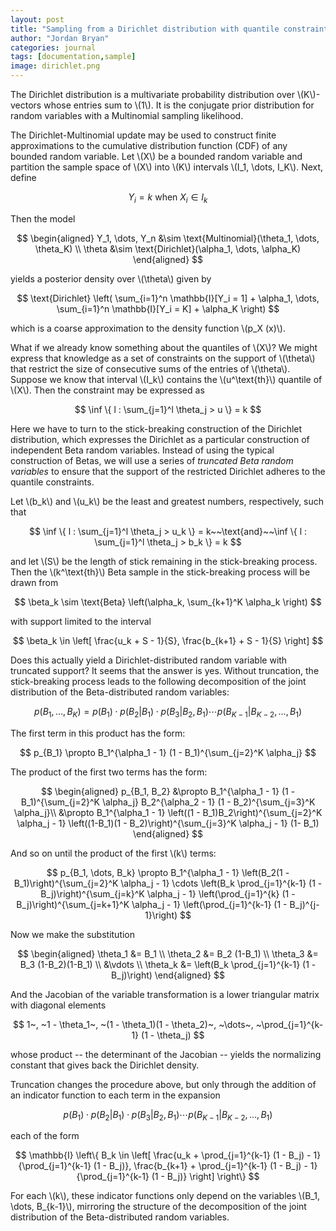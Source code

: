 ```yaml
---
layout: post
title: "Sampling from a Dirichlet distribution with quantile constraints"
author: "Jordan Bryan"
categories: journal
tags: [documentation,sample]
image: dirichlet.png
---
```


The Dirichlet distribution is a multivariate probability distribution over \\(K\\)-vectors whose entries sum to \\(1\\). It is the conjugate prior distribution for random variables with a Multinomial sampling likelihood.

The Dirichlet-Multinomial update may be used to construct finite approximations to the cumulative distribution function (CDF) of any bounded random variable. Let \\(X\\) be a bounded random variable and partition the sample space of \\(X\\) into \\(K\\) intervals \\(I_1, \dots, I_K\\). Next, define 

$$
Y_i = k~\text{when}~X_i \in I_k
$$

Then the model

$$
\begin{aligned}
Y_1, \dots, Y_n &\sim \text{Multinomial}(\theta_1, \dots, \theta_K) \\
\theta &\sim \text{Dirichlet}(\alpha_1, \dots, \alpha_K)
\end{aligned}
$$

yields a posterior density over \\(\theta\\) given by

$$
\text{Dirichlet} \left( \sum_{i=1}^n \mathbb{I}[Y_i = 1] + \alpha_1, \dots, \sum_{i=1}^n \mathbb{I}[Y_i = K] + \alpha_K \right)
$$

which is a coarse approximation to the density function \\(p_X (x)\\).

What if we already know something about the quantiles of \\(X\\)? We might express that knowledge as a set of constraints on the support of \\(\theta\\) that restrict the size of consecutive sums of the entries of \\(\theta\\). Suppose we know that interval \\(I_k\\) contains the \\(u^\text{th}\\) quantile of \\(X\\). Then the constraint may be expressed as

$$
\inf \{ l : \sum_{j=1}^l \theta_j > u \} = k
$$

Here we have to turn to the stick-breaking construction of the Dirichlet distribution, which expresses the Dirichlet as a particular construction of independent Beta random variables. Instead of using the typical construction of Betas, we will use a series of *truncated Beta random variables* to ensure that the support of the restricted Dirichlet adheres to the quantile constraints.

Let \\(b_k\\) and \\(u_k\\) be the least and greatest numbers, respectively, such that 

$$
\inf \{ l : \sum_{j=1}^l \theta_j > u_k \} = k~~\text{and}~~\inf \{ l : \sum_{j=1}^l \theta_j > b_k \} = k
$$

and let \\(S\\) be the length of stick remaining in the stick-breaking process. Then the \\(k^\text{th}\\) Beta sample in the stick-breaking process will be drawn from

$$
\beta_k \sim \text{Beta} \left(\alpha_k, \sum_{k+1}^K \alpha_k \right)
$$

with support limited to the interval

$$
\beta_k \in \left[ \frac{u_k + S - 1}{S}, \frac{b_{k+1} + S - 1}{S} \right]
$$

Does this actually yield a Dirichlet-distributed random variable with truncated support? It seems that the answer is yes. Without truncation, the stick-breaking process leads to the following decomposition of the joint distribution of the Beta-distributed random variables:

$$
p(B_1, \dots, B_K) = p(B_1) \cdot p(B_2 | B_1) \cdot p(B_3 | B_2, B_1) \cdots p(B_{K-1} | B_{K-2}, \dots, B_1)
$$

The first term in this product has the form:

$$
p_{B_1} \propto B_1^{\alpha_1 - 1} (1 - B_1)^{\sum_{j=2}^K \alpha_j}
$$

The product of the first two terms has the form:

$$
\begin{aligned}
p_{B_1, B_2} &\propto B_1^{\alpha_1 - 1} (1 - B_1)^{\sum_{j=2}^K \alpha_j} B_2^{\alpha_2 - 1} (1 - B_2)^{\sum_{j=3}^K \alpha_j}\\
&\propto B_1^{\alpha_1 - 1} \left((1 - B_1)B_2\right)^{\sum_{j=2}^K \alpha_j - 1} \left((1-B_1)(1 - B_2)\right)^{\sum_{j=3}^K \alpha_j - 1} (1- B_1)
\end{aligned}
$$

And so on until the product of the first \\(k\\) terms:

$$
p_{B_1, \dots, B_k} \propto B_1^{\alpha_1 - 1} \left(B_2(1 - B_1)\right)^{\sum_{j=2}^K \alpha_j - 1} \cdots \left(B_k \prod_{j=1}^{k-1} (1 - B_j)\right)^{\sum_{j=k}^K \alpha_j - 1} \left(\prod_{j=1}^{k} (1 - B_j)\right)^{\sum_{j=k+1}^K \alpha_j - 1} \left(\prod_{j=1}^{k-1} (1 - B_j)^{j-1}\right)
$$

Now we make the substitution

$$
\begin{aligned}
\theta_1 &= B_1 \\
\theta_2 &= B_2 (1-B_1) \\
\theta_3 &= B_3 (1-B_2)(1-B_1) \\
&\vdots \\
\theta_k &= \left(B_k \prod_{j=1}^{k-1} (1 - B_j)\right)
\end{aligned}
$$

And the Jacobian of the variable transformation is a lower triangular matrix with diagonal elements

$$
1~, ~1 - \theta_1~, ~(1 - \theta_1)(1 - \theta_2)~, ~\dots~, ~\prod_{j=1}^{k-1} (1 - \theta_j)
$$

whose product -- the determinant of the Jacobian -- yields the normalizing constant that gives back the Dirichlet density.

Truncation changes the procedure above, but only through the addition of an indicator function to each term in the expansion

$$
p(B_1) \cdot p(B_2 | B_1) \cdot p(B_3 | B_2, B_1) \cdots p(B_{K-1} | B_{K-2}, \dots, B_1)
$$

each of the form

$$
\mathbb{I} \left\{ B_k \in \left[ \frac{u_k + \prod_{j=1}^{k-1} (1 - B_j) - 1}{\prod_{j=1}^{k-1} (1 - B_j)}, \frac{b_{k+1} + \prod_{j=1}^{k-1} (1 - B_j) - 1}{\prod_{j=1}^{k-1} (1 - B_j)} \right] \right\}
$$

For each \\(k\\), these indicator functions only depend on the variables \\(B_1, \dots, B_{k-1}\\), mirroring the structure of the decomposition of the joint distribution of the Beta-distributed random variables.